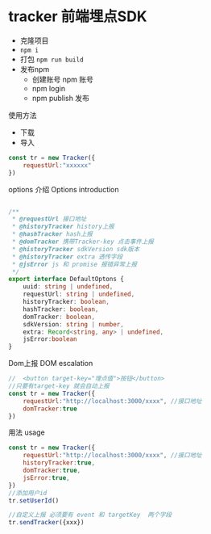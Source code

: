 
# tracker 前端埋点SDK
 - 克隆项目
 - ``` npm i ```
 - 打包 
   ``` npm run build ```
 - 发布npm 
   - 创建账号 npm 账号
   - npm login
   - npm publish 发布
 

使用方法

 - 下载
 - 导入

```js
const tr = new Tracker({
    requestUrl:"xxxxxx"
})

```
options 介绍
Options introduction
```ts

/**
 * @requestUrl 接口地址
 * @historyTracker history上报
 * @hashTracker hash上报
 * @domTracker 携带Tracker-key 点击事件上报
 * @historyTracker sdkVersion sdk版本
 * @historyTracker extra 透传字段
 * @jsError js 和 promise 报错异常上报
 */
export interface DefaultOptons {
    uuid: string | undefined,
    requestUrl: string | undefined,
    historyTracker: boolean,
    hashTracker: boolean,
    domTracker: boolean,
    sdkVersion: string | number,
    extra: Record<string, any> | undefined,
    jsError:boolean
}
```
Dom上报
DOM escalation
```js
//  <button target-key="埋点值">按钮</button>
//只要有target-key 就会自动上报
const tr = new Tracker({
    requestUrl:"http://localhost:3000/xxxx", //接口地址
    domTracker:true
})
```

用法
usage
```js
const tr = new Tracker({
    requestUrl:"http://localhost:3000/xxxx", //接口地址
    historyTracker:true,
    domTracker:true,
    jsError:true,
})
//添加用户id
tr.setUserId()

//自定义上报 必须要有 event 和 targetKey  两个字段
tr.sendTracker({xxx})
```

